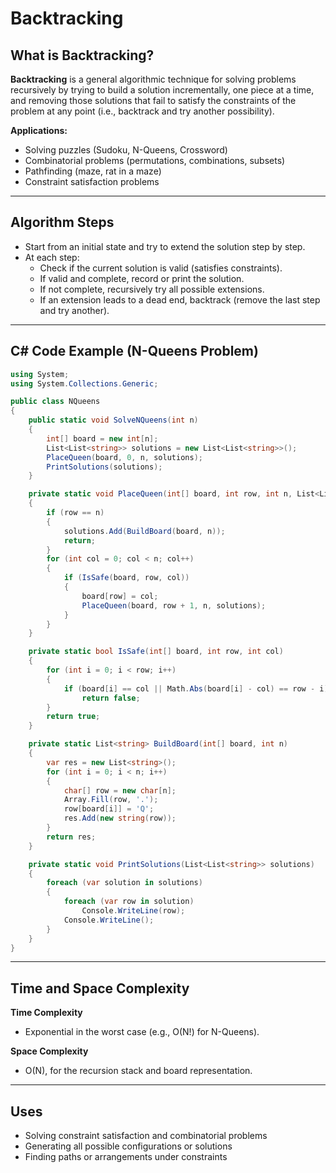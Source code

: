 # Backtracking

## What is Backtracking?

**Backtracking** is a general algorithmic technique for solving problems recursively by trying to build a solution incrementally, one piece at a time, and removing those solutions that fail to satisfy the constraints of the problem at any point (i.e., backtrack and try another possibility).

**Applications:**

- Solving puzzles (Sudoku, N-Queens, Crossword)
- Combinatorial problems (permutations, combinations, subsets)
- Pathfinding (maze, rat in a maze)
- Constraint satisfaction problems

---

## Algorithm Steps

- Start from an initial state and try to extend the solution step by step.
- At each step:
  - Check if the current solution is valid (satisfies constraints).
  - If valid and complete, record or print the solution.
  - If not complete, recursively try all possible extensions.
  - If an extension leads to a dead end, backtrack (remove the last step and try another).

---

## C# Code Example (N-Queens Problem)

```csharp
using System;
using System.Collections.Generic;

public class NQueens
{
    public static void SolveNQueens(int n)
    {
        int[] board = new int[n];
        List<List<string>> solutions = new List<List<string>>();
        PlaceQueen(board, 0, n, solutions);
        PrintSolutions(solutions);
    }

    private static void PlaceQueen(int[] board, int row, int n, List<List<string>> solutions)
    {
        if (row == n)
        {
            solutions.Add(BuildBoard(board, n));
            return;
        }
        for (int col = 0; col < n; col++)
        {
            if (IsSafe(board, row, col))
            {
                board[row] = col;
                PlaceQueen(board, row + 1, n, solutions);
            }
        }
    }

    private static bool IsSafe(int[] board, int row, int col)
    {
        for (int i = 0; i < row; i++)
        {
            if (board[i] == col || Math.Abs(board[i] - col) == row - i)
                return false;
        }
        return true;
    }

    private static List<string> BuildBoard(int[] board, int n)
    {
        var res = new List<string>();
        for (int i = 0; i < n; i++)
        {
            char[] row = new char[n];
            Array.Fill(row, '.');
            row[board[i]] = 'Q';
            res.Add(new string(row));
        }
        return res;
    }

    private static void PrintSolutions(List<List<string>> solutions)
    {
        foreach (var solution in solutions)
        {
            foreach (var row in solution)
                Console.WriteLine(row);
            Console.WriteLine();
        }
    }
}
```

---

## Time and Space Complexity

**Time Complexity**

- Exponential in the worst case (e.g., O(N!) for N-Queens).

**Space Complexity**

- O(N), for the recursion stack and board representation.

---

## Uses

- Solving constraint satisfaction and combinatorial problems
- Generating all possible configurations or solutions
- Finding paths or arrangements under constraints
